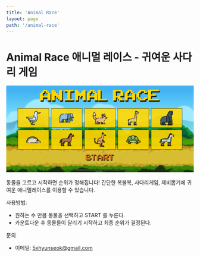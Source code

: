 ```yaml
---
title: 'Animal Race'
layout: page
path: '/animal-race'
---
```


# Animal Race 애니멀 레이스 - 귀여운 사다리 게임

![screenshot](./s1.png)

동물을 고르고 시작하면 순위가 정해집니다!
간단한 복불복, 사다리게임, 제비뽑기에 귀여운 애니멀레이스를 이용할 수 있습니다.

사용방법:

- 원하는 수 만큼 동물을 선택하고 START 를 누른다.
- 카운트다운 후 동물들이 달리기 시작하고 최종 순위가 결정된다.

문의

- 이메일: 5xhyunseok@gmail.com
